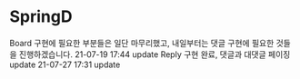 # SpringD

Board 구현에 필요한 부분들은 일단 마무리했고, 내일부터는 댓글 구현에 필요한 것들을 진행하겠습니다. 21-07-19 17:44 update
Reply 구현 완료, 댓글과 대댓글 페이징 update 21-07-27 17:31 update
